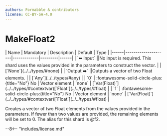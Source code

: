 ```yaml
---
authors: Formabble & contributors
license: CC-BY-SA-4.0
---
```



# MakeFloat2

<div class="sh-parameters" markdown="1">
| Name | Mandatory | Description | Default | Type |
|------|---------------------|-------------|---------|------|
| `⬅️ Input` ||No input is required. This shard uses the values provided in the parameters to construct the vector. | | [`None`](../../types/#none) |
| `Output ➡️` ||Outputs a vector of two Float elements. | | [`Any`](../../types/#any) |
| `0` | :fontawesome-solid-circle-plus:{title="No"} No  | Vector element | `none` | [`Var(Float)`](../../types/#contextvar)[`Float`](../../types/#float) |
| `1` | :fontawesome-solid-circle-plus:{title="No"} No  | Vector element | `none` | [`Var(Float)`](../../types/#contextvar)[`Float`](../../types/#float) |

</div>

Creates a vector of two Float elements from the values provided in the parameters. If fewer than two values are provided, the remaining elements will be set to 0. The alias for this shard is @f2.

--8<-- "includes/license.md"

